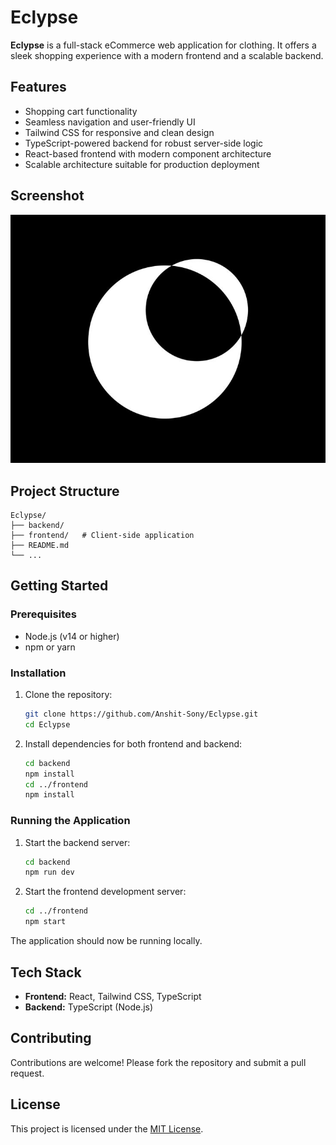 # Eclypse

**Eclypse** is a full-stack eCommerce web application for clothing. It offers a sleek shopping experience with a modern frontend and a scalable backend.

## Features
* Shopping cart functionality
* Seamless navigation and user-friendly UI
* Tailwind CSS for responsive and clean design
* TypeScript-powered backend for robust server-side logic
* React-based frontend with modern component architecture
* Scalable architecture suitable for production deployment

## Screenshot
![Screenshot of Eclypse homepage](./frontend/src/assets/logo.jpg)


## Project Structure

```
Eclypse/
├── backend/
├── frontend/   # Client-side application
├── README.md
└── ...
```

## Getting Started

### Prerequisites

* Node.js (v14 or higher)
* npm or yarn

### Installation

1. Clone the repository:

   ```bash
   git clone https://github.com/Anshit-Sony/Eclypse.git
   cd Eclypse
   ```

2. Install dependencies for both frontend and backend:

   ```bash
   cd backend
   npm install
   cd ../frontend
   npm install
   ```

### Running the Application

1. Start the backend server:

   ```bash
   cd backend
   npm run dev
   ```

2. Start the frontend development server:

   ```bash
   cd ../frontend
   npm start
   ```

The application should now be running locally.

## Tech Stack

* **Frontend:** React, Tailwind CSS, TypeScript
* **Backend:** TypeScript (Node.js)

## Contributing

Contributions are welcome! Please fork the repository and submit a pull request.

## License

This project is licensed under the [MIT License](LICENSE).
